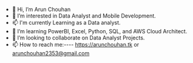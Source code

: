 * 👋 Hi, I’m Arun Chouhan
* 👀 I’m interested in Data Analyst and Mobile Development.
* 📫 I'm  currently Learning as a Data analyst.
* 🌱 I’m learning PowerBI, Excel, Python, SQL, and AWS Cloud Architect.
* 💞️ I’m looking to collaborate on Data Analyst Projects.
* 📫 How to reach me:----  https://arunchouhan.tk or arunchouhan2353@gmail.com
